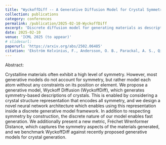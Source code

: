 ```yaml
---
title: "WyckoffDiff -- A Generative Diffusion Model for Crystal Symmetry"
collection: publications
category: conferences
permalink: /publication/2025-02-10-WyckoffDiff
excerpt: 'Discrete diffusion model for generating materials as descriptions of their symmetry properties'
date: 2025-02-10
venue: 'ICML 2025 (to appear)'
# slidesurl:
paperurl: 'https://arxiv.org/abs/2502.06485'
citation: 'Ekström Kelvinius, F., Andersson, O. B., Parackal, A. S., Qian, D., Armiento, R., & Lindsten, F. (2025). WyckoffDiff-A Generative Diffusion Model for Crystal Symmetry. arXiv preprint arXiv:2502.06485.'
---
```


Abstract:

Crystalline materials often exhibit a high level of symmetry. However, most generative models do not account for symmetry, but rather model each atom without any constraints on its position or element. We propose a generative model, Wyckoff Diffusion (WyckoffDiff), which generates symmetry-based descriptions of crystals. This is enabled by considering a crystal structure representation that encodes all symmetry, and we design a novel neural network architecture which enables using this representation inside a discrete generative model framework. In addition to respecting symmetry by construction, the discrete nature of our model enables fast generation. We additionally present a new metric, Fréchet Wrenformer Distance, which captures the symmetry aspects of the materials generated, and we benchmark WyckoffDiff against recently proposed generative models for crystal generation.